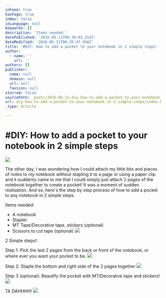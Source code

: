```yaml
---
inFeed: true
hasPage: true
inNav: false
inLanguage: null
keywords: []
description: 'Items needed:'
datePublished: '2016-05-11T06:36:01.253Z'
dateModified: '2016-05-11T06:35:47.916Z'
title: '#DIY: How to add a pocket to your notebook in 2 simple steps'
author:
  - name: ''
    url: ''
authors: []
publisher:
  name: null
  domain: null
  url: null
  favicon: null
starred: false
sourcePath: _posts/2016-05-11-diy-how-to-add-a-pocket-to-your-notebook-in-2-simple-steps.md
url: diy-how-to-add-a-pocket-to-your-notebook-in-2-simple-steps/index.html
_type: Article

---
```

# \#DIY: How to add a pocket to your notebook in 2 simple steps
![](https://the-grid-user-content.s3-us-west-2.amazonaws.com/c83b6402-7091-4083-bbc5-b369884f3bc5.jpg)

The other day, I was wondering how I could attach my little bits and pieces of notes to my notebook without stapling it to a page or using a paper clip and it suddenly came to me that I could simply just attach 2 pages of the notebook together to create a pocket! It was a moment of sudden realisation. And so, here's the step by step process of how to add a pocket to any notebook in 2 simple steps.

Items needed:

* A notebook
* Stapler
* MT Tape/Decorative tape, stickers (optional)
* Scissors to cut tape (optional)
![](https://the-grid-user-content.s3-us-west-2.amazonaws.com/af3472ce-46ad-4879-a51a-0868b84c44e5.jpg)

2 Simple steps!:

Step 1: Pick the last 2 pages from the back or front of the notebook, or where ever you want your pocket to be.
![](https://the-grid-user-content.s3-us-west-2.amazonaws.com/1196e5a0-7ba0-4c1c-bfc6-364839d43c62.jpg)

Step 2: Staple the bottom and right side of the 2 pages together
![](https://the-grid-user-content.s3-us-west-2.amazonaws.com/c84c8282-7211-4c27-b985-9996bf5f3dfa.jpg)

Step 3 (optional): Beautify the pocket with MT/Decorative tape and stickers!
![](https://the-grid-user-content.s3-us-west-2.amazonaws.com/9ccb4ad8-0416-46d9-833e-d97db8793896.jpg)

TA DAHHHH!
![](https://the-grid-user-content.s3-us-west-2.amazonaws.com/119d46ff-7ae3-4830-a584-059ea10dbc16.jpg)
